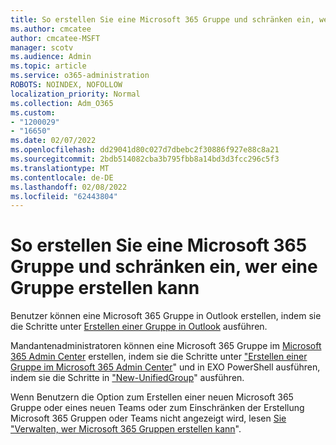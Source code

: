 ```yaml
---
title: So erstellen Sie eine Microsoft 365 Gruppe und schränken ein, wer eine Gruppe erstellen kann
ms.author: cmcatee
author: cmcatee-MSFT
manager: scotv
ms.audience: Admin
ms.topic: article
ms.service: o365-administration
ROBOTS: NOINDEX, NOFOLLOW
localization_priority: Normal
ms.collection: Adm_O365
ms.custom:
- "1200029"
- "16650"
ms.date: 02/07/2022
ms.openlocfilehash: dd29041d80c027d7dbebc2f30886f927e88c8a21
ms.sourcegitcommit: 2bdb514082cba3b795fbb8a14bd3d3fcc296c5f3
ms.translationtype: MT
ms.contentlocale: de-DE
ms.lasthandoff: 02/08/2022
ms.locfileid: "62443804"
---
```

# <a name="how-to-a-create-a-microsoft-365-group-and-restrict-who-can-create-a-group"></a>So erstellen Sie eine Microsoft 365 Gruppe und schränken ein, wer eine Gruppe erstellen kann

Benutzer können eine Microsoft 365 Gruppe in Outlook erstellen, indem sie die Schritte unter [Erstellen einer Gruppe in Outlook](https://aka.ms/M365GroupUser) ausführen.

Mandantenadministratoren können eine Microsoft 365 Gruppe im [Microsoft 365 Admin Center](https://aka.ms/M365GroupMAC) erstellen, indem sie die Schritte unter ["Erstellen einer Gruppe im Microsoft 365 Admin Center](https://aka.ms/M365GroupMAC)" und in EXO PowerShell ausführen, indem sie die Schritte in ["New-UnifiedGroup](https://docs.microsoft.com/powershell/module/exchange/new-unifiedgroup?view=exchange-ps&preserve-view=true)" ausführen.

Wenn Benutzern die Option zum Erstellen einer neuen Microsoft 365 Gruppe oder eines neuen Teams oder zum Einschränken der Erstellung Microsoft 365 Gruppen oder Teams nicht angezeigt wird, lesen [Sie "Verwalten, wer Microsoft 365 Gruppen erstellen kann](https://docs.microsoft.com/microsoft-365/solutions/manage-creation-of-groups)".